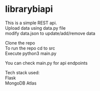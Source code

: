 # librarybiapi

This is a simple REST api.  
Upload data using data.py file  
modify data.json to update/add/remove data 

Clone the repo  
To run the repo cd to src  
Execute python3 main.py  


You can check main.py for api endpoints  

Tech stack used:  
Flask  
MongoDB Atlas
